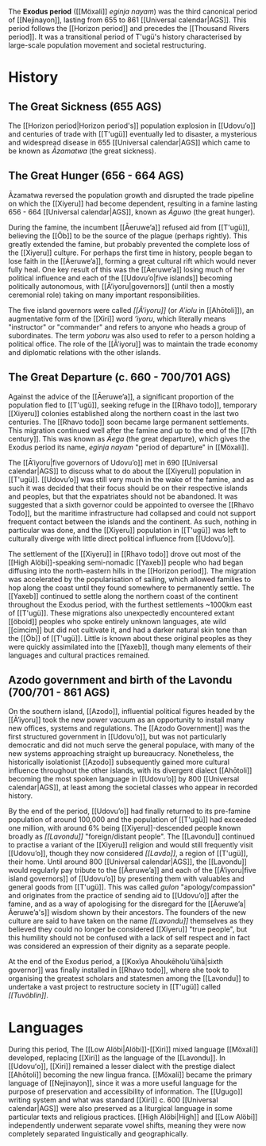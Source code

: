 The **Exodus period** ([[Möxali]] *eginja nayam*) was the third canonical period of [[Nejinayon]], lasting from 655 to 861 [[Universal calendar|AGS]]. This period follows the [[Horizon period]] and precedes the [[Thousand Rivers period]]. It was a transitional period of T'ugü's history characterised by large-scale population movement and societal restructuring. 
# History
## The Great Sickness (655 AGS)
The [[Horizon period|Horizon period's]] population explosion in [[Udovu’o]] and centuries of trade with [[T'ugü]] eventually led to disaster, a mysterious and widespread disease in 655 [[Universal calendar|AGS]] which came to be known as *Āzamatwa* (the great sickness).
## The Great Hunger (656 - 664 AGS)
Āzamatwa reversed the population growth and disrupted the trade pipeline on which the [[Xiyeru]] had become dependent, resulting in a famine lasting 656 - 664 [[Universal calendar|AGS]], known as *Āguwo* (the great hunger).

During the famine, the incumbent [[Āeruweʼa]] refused aid from [[T'ugü]], believing the [[Öb]] to be the source of the plague (perhaps rightly). This greatly extended the famine, but probably prevented the complete loss of the [[Xiyeru]] culture. For perhaps the first time in history, people began to lose faith in the [[Āeruweʼa]], forming a great cultural rift which would never fully heal. One key result of this was the [[Āeruweʼa]] losing much of her political influence and each of the [[Udovuʼo|five islands]] becoming politically autonomous, with [[Āʼiyoru|governors]] (until then a mostly ceremonial role) taking on many important responsibilities.

The five island governors were called *[[Āʼiyoru]]* (or *Aʼiolu* in [[Ahōtoli]]), an augmentative form of the [[Xiri]] word *ʼiyoru*, which literally means "instructor" or "commander" and refers to anyone who heads a group of subordinates. The term *yoboru* was also used to refer to a person holding a political office. The role of the [[Āʼiyoru]] was to maintain the trade economy and diplomatic relations with the other islands.
## The Great Departure (c. 660 - 700/701 AGS)
Against the advice of the [[Āeruwe’a]], a significant proportion of the population fled to [[T'ugü]], seeking refuge in the [[Rhavo todo]], temporary [[Xiyeru]] colonies established along the northern coast in the last two centuries. The [[Rhavo todo]] soon became large permanent settlements. This migration continued well after the famine and up to the end of the [[7th century]]. This was known as *Āega* (the great departure), which gives the Exodus period its name, *eginja nayam* "period of departure" in [[Möxali]].

The [[Āʼiyoru|five governors of Udovuʼo]] met in 690 [[Universal calendar|AGS]] to discuss what to do about the [[Xiyeru]] population in [[T'ugü]]. [[Udovuʼo]] was still very much in the wake of the famine, and as such it was decided that their focus should be on their respective islands and peoples, but that the expatriates should not be abandoned. It was suggested that a sixth governor could be appointed to oversee the [[Rhavo Todo]], but the maritime infrastructure had collapsed and could not support frequent contact between the islands and the continent. As such, nothing in particular was done, and the [[Xiyeru]] population in [[T'ugü]] was left to culturally diverge with little direct political influence from [[Udovuʼo]].

The settlement of the [[Xiyeru]] in [[Rhavo todo]] drove out most of the [[High Alöbi]]-speaking semi-nomadic [[Yaxeb]] people who had began diffusing into the north-eastern hills in the [[Horizon period]]. The migration was accelerated by the popularisation of sailing, which allowed families to hop along the coast until they found somewhere to permanently settle. The [[Yaxeb]] continued to settle along the northern coast of the continent throughout the Exodus period, with the furthest settlements ~1000km east of [[T'ugü]]. These migrations also unexpectedly encountered extant [[öboid]] peoples who spoke entirely unknown languages, ate wild [[cimcim]] but did not cultivate it, and had a darker natural skin tone than the [[Öb]] of [[T'ugü]]. Little is known about these original peoples as they were quickly assimilated into the [[Yaxeb]], though many elements of their languages and cultural practices remained.
## Azodo government and birth of the Lavondu (700/701 - 861 AGS)
On the southern island, [[Azodo]], influential political figures headed by the [[Āʼiyoru]] took the new power vacuum as an opportunity to install many new offices, systems and regulations. The [[Azodo Government]] was the first structured government in [[Udovuʼo]], but was not particularly democratic and did not much serve the general populace, with many of the new systems approaching straight up bureaucracy. Nonetheless, the historically isolationist [[Azodo]] subsequently gained more cultural influence throughout the other islands, with its divergent dialect [[Ahōtoli]] becoming the most spoken language in [[Udovuʼo]] by 800 [[Universal calendar|AGS]], at least among the societal classes who appear in recorded history.

By the end of the period, [[Udovuʼo]] had finally returned to its pre-famine population of around 100,000 and the population of [[T'ugü]] had exceeded one million, with around 6% being [[Xiyeru]]-descended people known broadly as *[[Lavondu]]* "foreign/distant people". The [[Lavondu]] continued to practise a variant of the [[Xiyeru]] religion and would still frequently visit [[Udovuʼo]], though they now considered *[[Lavdo]]*, a region of [[T'ugü]], their home. Until around 800 [[Universal calendar|AGS]], the [[Lavondu]] would regularly pay tribute to the [[Āeruwe’a]] and each of the [[Āʼiyoru|five island governors]] of [[Udovuʼo]] by presenting them with valuables and general goods from [[T'ugü]]. This was called *gulon* "apology/compassion" and originates from the practice of sending aid to [[Udovuʼo]] after the famine, and as a way of apologising for the disregard for the [[Āeruwe’a|Āeruwe’a's]] wisdom shown by their ancestors. The founders of the new culture are said to have taken on the name *[[Lavondu]]* themselves as they believed they could no longer be considered [[Xiyeru]] "true people", but this humility should not be confused with a lack of self respect and in fact was considered an expression of their dignity as a separate people.

At the end of the Exodus period, a [[Koxĭya Ahoukēholuʼŭihă|sixth governor]] was finally installed in [[Rhavo todo]], where she took to organising the greatest scholars and statesmen among the [[Lavondu]] to undertake a vast project to restructure society in [[T'ugü]] called *[[Tuvöblin]]*.
# Languages
During this period, The [[Low Alöbi|Alöbi]]-[[Xiri]] mixed language [[Möxali]] developed, replacing [[Xiri]] as the language of the [[Lavondu]]. In [[Udovuʻo]], [[Xiri]] remained a lesser dialect with the prestige dialect [[Ahōtoli]] becoming the new lingua franca. [[Möxali]] became the primary language of [[Nejinayon]], since it was a more useful language for the purpose of preservation and accessibility of information. The [[Ugugo]] writing system and what was standard [[Xiri]] c. 600 [[Universal calendar|AGS]] were also preserved as a liturgical language in some particular texts and religious practices. [[High Alöbi|High]] and [[Low Alöbi]] independently underwent separate vowel shifts, meaning they were now completely separated linguistically and geographically.